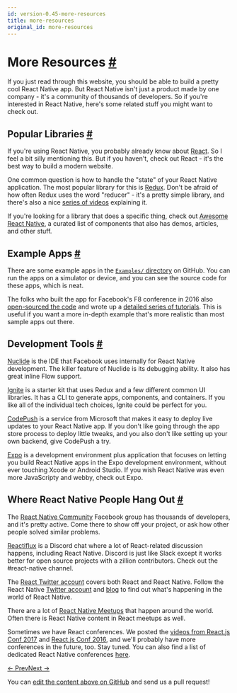 ```yaml
---
id: version-0.45-more-resources
title: more-resources
original_id: more-resources
---
```

<a id="content"></a><h1><a class="anchor" name="more-resources"></a>More Resources <a class="hash-link" href="docs/more-resources.html#more-resources">#</a></h1><div><p>If you just read through this website, you should be able to build a pretty cool React Native app. But React Native isn't just a product made by one company - it's a community of thousands of developers. So if you're interested in React Native, here's some related stuff you might want to check out.</p><h2><a class="anchor" name="popular-libraries"></a>Popular Libraries <a class="hash-link" href="docs/more-resources.html#popular-libraries">#</a></h2><p>If you're using React Native, you probably already know about <a href="https://facebook.github.io/react/" target="_blank">React</a>. So I feel a bit silly mentioning this. But if you haven't, check out React - it's the best way to build a modern website.</p><p>One common question is how to handle the "state" of your React Native application. The most popular library for this is <a href="http://redux.js.org/" target="_blank">Redux</a>. Don't be afraid of how often Redux uses the word "reducer" - it's a pretty simple library, and there's also a nice <a href="https://egghead.io/courses/getting-started-with-redux" target="_blank">series of videos</a> explaining it.</p><p>If you're looking for a library that does a specific thing, check out <a href="http://www.awesome-react-native.com/" target="_blank">Awesome React Native</a>, a curated list of components that also has demos, articles, and other stuff.</p><h2><a class="anchor" name="example-apps"></a>Example Apps <a class="hash-link" href="docs/more-resources.html#example-apps">#</a></h2><p>There are some example apps in the <a href="https://github.com/facebook/react-native/tree/master/Examples" target="_blank"><code>Examples/</code> directory</a> on GitHub. You can run the apps on a simulator or device, and you can see the source code for these apps, which is neat.</p><p>The folks who built the app for Facebook's F8 conference in 2016 also <a href="https://github.com/fbsamples/f8app" target="_blank">open-sourced the code</a> and wrote up a <a href="http://makeitopen.com/tutorials/building-the-f8-app/planning/" target="_blank">detailed series of tutorials</a>. This is useful if you want a more in-depth example that's more realistic than most sample apps out there.</p><h2><a class="anchor" name="development-tools"></a>Development Tools <a class="hash-link" href="docs/more-resources.html#development-tools">#</a></h2><p><a href="https://nuclide.io/" target="_blank">Nuclide</a> is the IDE that Facebook uses internally for React Native development. The killer feature of Nuclide is its debugging ability. It also has great inline Flow support.</p><p><a href="https://github.com/infinitered/ignite" target="_blank">Ignite</a> is a starter kit that uses Redux and a few different common UI libraries. It has a CLI to generate apps, components, and containers. If you like all of the individual tech choices, Ignite could be perfect for you.</p><p><a href="https://microsoft.github.io/code-push/" target="_blank">CodePush</a> is a service from Microsoft that makes it easy to deploy live updates to your React Native app. If you don't like going through the app store process to deploy little tweaks, and you also don't like setting up your own backend, give CodePush a try.</p><p><a href="https://docs.expo.io" target="_blank">Expo</a> is a development environment plus application that focuses on letting you build React Native apps in the Expo development environment, without ever touching Xcode or Android Studio. If you wish React Native was even more JavaScripty and webby, check out Expo.</p><h2><a class="anchor" name="where-react-native-people-hang-out"></a>Where React Native People Hang Out <a class="hash-link" href="docs/more-resources.html#where-react-native-people-hang-out">#</a></h2><p>The <a href="https://www.facebook.com/groups/react.native.community" target="_blank">React Native Community</a> Facebook group has thousands of developers, and it's pretty active. Come there to show off your project, or ask how other people solved similar problems.</p><p><a href="https://discord.gg/0ZcbPKXt5bZjGY5n" target="_blank">Reactiflux</a> is a Discord chat where a lot of React-related discussion happens, including React Native. Discord is just like Slack except it works better for open source projects with a zillion contributors. Check out the #react-native channel.</p><p>The <a href="https://twitter.com/reactjs" target="_blank">React Twitter account</a> covers both React and React Native. Follow the React Native <a href="https://twitter.com/reactnative" target="_blank">Twitter account</a> and <a href="/react-native/blog/" target="">blog</a> to find out what's happening in the world of React Native.</p><p>There are a lot of <a href="http://www.meetup.com/topics/react-native/" target="_blank">React Native Meetups</a> that happen around the world. Often there is React Native content in React meetups as well.</p><p>Sometimes we have React conferences. We posted the <a href="https://www.youtube.com/playlist?list=PLb0IAmt7-GS3fZ46IGFirdqKTIxlws7e0" target="_blank">videos from React.js Conf 2017</a> and <a href="https://www.youtube.com/playlist?list=PLb0IAmt7-GS0M8Q95RIc2lOM6nc77q1IY" target="_blank">React.js Conf 2016</a>, and we'll probably have more conferences in the future, too. Stay tuned. You can also find a list of dedicated React Native conferences <a href="http://www.awesome-react-native.com/#conferences" target="_blank">here</a>.</p></div><div class="docs-prevnext"><a class="docs-prev" href="docs/network.html#content">← Prev</a><a class="docs-next" href="docs/components.html#content">Next →</a></div><p class="edit-page-block">You can <a target="_blank" href="https://github.com/facebook/react-native/blob/master/docs/MoreResources.md">edit the content above on GitHub</a> and send us a pull request!</p>